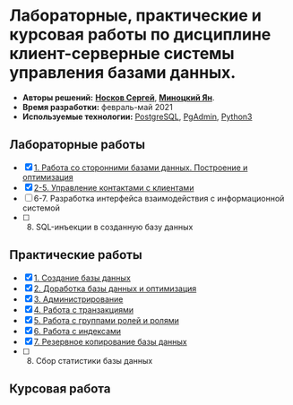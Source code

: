 # Лабораторные, практические и курсовая работы по дисциплине клиент-серверные системы управления базами данных.

* **Авторы решений:** [**Носков Сергей**](https://github.com/noskovsv), [**Миноцкий Ян**](https://github.com/Yan-Minotskiy).
* **Время разработки:** февраль-май 2021
* **Используемые технологии:** [PostgreSQL](https://www.postgresql.org/), [PgAdmin](https://www.pgadmin.org/), [Python3](https://www.python.org/)

## Лабораторные работы

- [x] [1. Работа со сторонними базами данных. Построение и оптимизация](Лабораторные%20работы/Лабораторная%20№1%20-%20Работа%20со%20стороннними%20базами%20данных.%20Построение%20и%20оптимизация.md)
- [x] [2-5. Управление контактами с клиентами](Лабораторные%20работы/Лабораторная%20№2-5%20-%20Управление%20контактами%20с%20клиентами.md)
- [ ] 6-7. Разработка интерфейса взаимодействия с информационной системой
- [ ] 8. SQL-инъекции в созданную базу данных

## Практические работы

- [x] [1. Создание базы данных](./Практические%20работы/Практика%20№1%20-%20Создание%20базы%20данных.md)
- [x] [2. Доработка базы данных и оптимизация](./Практические%20работы/Практика%20№1%20-%20Создание%20базы%20данных.md)
- [x] [3. Администрирование](./Практические%20работы/Практика%20№3%20-%20Администрирование.md)
- [x] [4. Работа с транзакциями](//Практические%20работы/Практика%20№4%20-%20Работа%20с%20транзакциями.md)
- [x] [5. Работа с группами ролей и ролями](./Практические%20работы/Практика%20№5%20-%20Работа%20с%20группами%20ролей%20и%20ролями.md) 
- [x] [6. Работа с индексами](Практика%20№6%20-%20Работа%20с%20индексами.md)
- [x] [7. Резервное копирование базы данных](./Практические%20работы/Практика%20№7%20-%20Резервное%20копирование%20базы%20данных.md)
- [ ] 8. Сбор статистики базы данных

## Курсовая работа